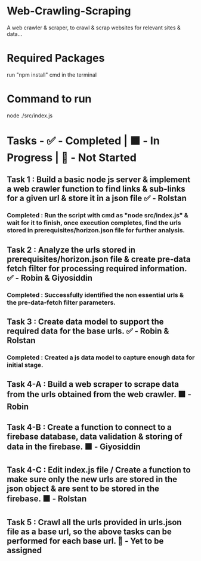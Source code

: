 # Web-Crawling-Scraping

A web crawler & scraper, to crawl & scrap websites for relevant sites & data...

# Required Packages

run "npm install" cmd in the terminal

# Command to run 

node ./src/index.js

# Tasks - ✅ - Completed | 🟧 - In Progress | 🔲 - Not Started 

## Task 1 : Build a basic node js server & implement a web crawler function to find links & sub-links for a given url & store it in a json file ✅ - Rolstan

### Completed : Run the script with cmd as "node src/index.js" & wait for it to finish, once execution completes, find the urls stored in prerequisites/horizon.json file for further analysis.

## Task 2 : Analyze the urls stored in prerequisites/horizon.json file & create pre-data fetch filter for processing required information. ✅ - Robin & Giyosiddin 

### Completed : Successfully identified the non essential urls & the pre-data-fetch filter parameters.

## Task 3 : Create data model to support the required data for the base urls. ✅ - Robin & Rolstan

### Completed : Created a js data model to capture enough data for initial stage. 

## Task 4-A : Build a web scraper to scrape data from the urls obtained from the web crawler. 🟧 - Robin

## Task 4-B : Create a function to connect to a firebase database, data validation & storing of data in the firebase. 🟧 - Giyosiddin

## Task 4-C : Edit index.js file / Create a function to make sure only the new urls are stored in the json object & are sent to be stored in the firebase. 🟧 - Rolstan

## Task 5 : Crawl all the urls provided in urls.json file as a base url, so the above tasks can be performed for each base url. 🔲 - Yet to be assigned

